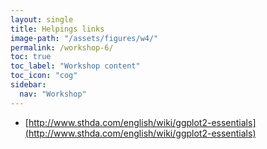 ```yaml
---
layout: single
title: Helpings links
image-path: "/assets/figures/w4/"
permalink: /workshop-6/
toc: true
toc_label: "Workshop content"
toc_icon: "cog"
sidebar:
  nav: "Workshop"
---
```




- [http://www.sthda.com/english/wiki/ggplot2-essentials](http://www.sthda.com/english/wiki/ggplot2-essentials)




